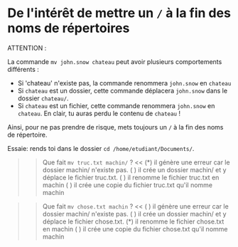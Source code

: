 
# De l'intérêt de mettre un `/` à la fin des noms de répertoires

ATTENTION :

La commande `mv john.snow chateau` peut avoir plusieurs comportements différents :

* Si 'chateau' n'existe pas, la commande renommera `john.snow` en `chateau`
* Si `chateau` est un dossier, cette commande déplacera  `john.snow` dans le dossier `chateau/`.
* Si `chateau` est un fichier, cette commande renommera `john.snow` en `chateau`. En clair, tu auras perdu le contenu de `chateau` !

Ainsi, pour ne pas prendre de risque, mets toujours un `/` à la fin des noms de répertoire.

Essaie: rends toi dans le dossier `cd /home/etudiant/Documents/`.

>> Que fait `mv truc.txt machin/` ? <<
(*) il génère une erreur car le dossier machin/ n'existe pas.
( ) il crée un dossier machin/ et y déplace le fichier truc.txt.
( ) il renomme le fichier truc.txt en machin
( ) il crée une copie du fichier truc.txt qu'il nomme machin


>> Que fait `mv chose.txt machin` ? <<
( ) il génère une erreur car le dossier machin/ n'existe pas.
( ) il crée un dossier machin/ et y déplace le fichier chose.txt.
(*) il renomme le fichier chose.txt en machin
( ) il crée une copie du fichier chose.txt qu'il nomme machin

